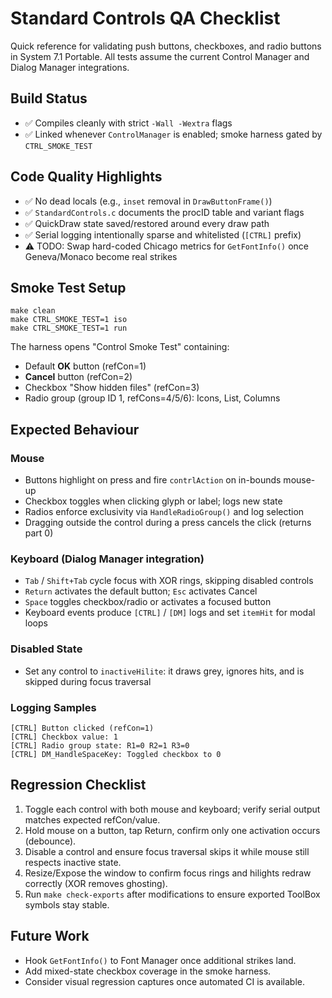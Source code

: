 # Standard Controls QA Checklist

Quick reference for validating push buttons, checkboxes, and radio buttons in System 7.1 Portable. All tests assume the current Control Manager and Dialog Manager integrations.

## Build Status
- ✅ Compiles cleanly with strict `-Wall -Wextra` flags
- ✅ Linked whenever `ControlManager` is enabled; smoke harness gated by `CTRL_SMOKE_TEST`

## Code Quality Highlights
- ✅ No dead locals (e.g., `inset` removal in `DrawButtonFrame()`)
- ✅ `StandardControls.c` documents the procID table and variant flags
- ✅ QuickDraw state saved/restored around every draw path
- ✅ Serial logging intentionally sparse and whitelisted (`[CTRL]` prefix)
- ⚠️ TODO: Swap hard-coded Chicago metrics for `GetFontInfo()` once Geneva/Monaco become real strikes

## Smoke Test Setup
```
make clean
make CTRL_SMOKE_TEST=1 iso
make CTRL_SMOKE_TEST=1 run
```
The harness opens "Control Smoke Test" containing:
- Default **OK** button (refCon=1)
- **Cancel** button (refCon=2)
- Checkbox "Show hidden files" (refCon=3)
- Radio group (group ID 1, refCons=4/5/6): Icons, List, Columns

## Expected Behaviour

### Mouse
- Buttons highlight on press and fire `contrlAction` on in-bounds mouse-up
- Checkbox toggles when clicking glyph or label; logs new state
- Radios enforce exclusivity via `HandleRadioGroup()` and log selection
- Dragging outside the control during a press cancels the click (returns part 0)

### Keyboard (Dialog Manager integration)
- `Tab` / `Shift+Tab` cycle focus with XOR rings, skipping disabled controls
- `Return` activates the default button; `Esc` activates Cancel
- `Space` toggles checkbox/radio or activates a focused button
- Keyboard events produce `[CTRL]` / `[DM]` logs and set `itemHit` for modal loops

### Disabled State
- Set any control to `inactiveHilite`: it draws grey, ignores hits, and is skipped during focus traversal

### Logging Samples
```
[CTRL] Button clicked (refCon=1)
[CTRL] Checkbox value: 1
[CTRL] Radio group state: R1=0 R2=1 R3=0
[CTRL] DM_HandleSpaceKey: Toggled checkbox to 0
```

## Regression Checklist
1. Toggle each control with both mouse and keyboard; verify serial output matches expected refCon/value.
2. Hold mouse on a button, tap Return, confirm only one activation occurs (debounce).
3. Disable a control and ensure focus traversal skips it while mouse still respects inactive state.
4. Resize/Expose the window to confirm focus rings and hilights redraw correctly (XOR removes ghosting).
5. Run `make check-exports` after modifications to ensure exported ToolBox symbols stay stable.

## Future Work
- Hook `GetFontInfo()` to Font Manager once additional strikes land.
- Add mixed-state checkbox coverage in the smoke harness.
- Consider visual regression captures once automated CI is available.
